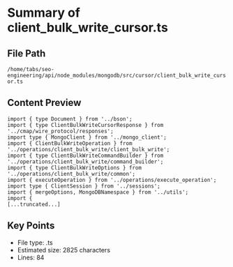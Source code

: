 # Summary of client_bulk_write_cursor.ts
  
## File Path
`/home/tabs/seo-engineering/api/node_modules/mongodb/src/cursor/client_bulk_write_cursor.ts`

## Content Preview
```
import { type Document } from '../bson';
import { type ClientBulkWriteCursorResponse } from '../cmap/wire_protocol/responses';
import type { MongoClient } from '../mongo_client';
import { ClientBulkWriteOperation } from '../operations/client_bulk_write/client_bulk_write';
import { type ClientBulkWriteCommandBuilder } from '../operations/client_bulk_write/command_builder';
import { type ClientBulkWriteOptions } from '../operations/client_bulk_write/common';
import { executeOperation } from '../operations/execute_operation';
import type { ClientSession } from '../sessions';
import { mergeOptions, MongoDBNamespace } from '../utils';
import {
[...truncated...]
```

## Key Points
- File type: .ts
- Estimated size: 2825 characters
- Lines: 84
